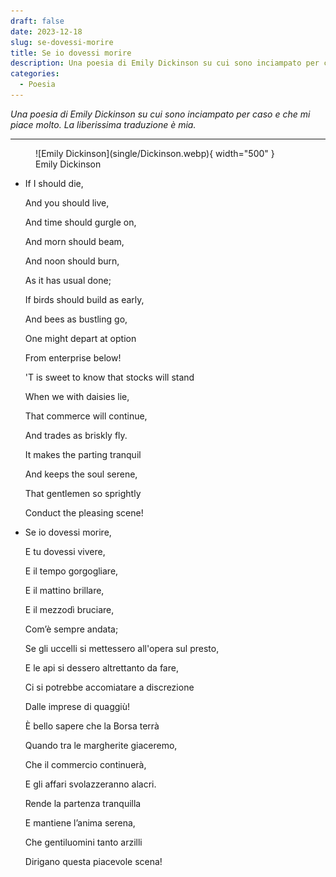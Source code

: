 ```yaml
---
draft: false
date: 2023-12-18 
slug: se-dovessi-morire
title: Se io dovessi morire
description: Una poesia di Emily Dickinson su cui sono inciampato per caso.
categories:
  - Poesia
---
```


*Una poesia di Emily Dickinson su cui sono inciampato per caso e che mi piace molto. La liberissima traduzione è mia.*

<!-- more -->

---

<figure markdown>
  ![Emily Dickinson](single/Dickinson.webp){ width="500" }
  <figcaption>Emily Dickinson</figcaption>
</figure>

<div class="grid cards" markdown>

-   If I should die,

    And you should live,

    And time should gurgle on,

    And morn should beam,

    And noon should burn,

    As it has usual done;

    If birds should build as early,

    And bees as bustling go,

    One might depart at option

    From enterprise below!

    'T is sweet to know that stocks will stand

    When we with daisies lie,

    That commerce will continue,

    And trades as briskly fly.

    It makes the parting tranquil

    And keeps the soul serene,

    That gentlemen so sprightly

    Conduct the pleasing scene!

-   Se io dovessi morire,

    E tu dovessi vivere,

    E il tempo gorgogliare,

    E il mattino brillare,

    E il mezzodì bruciare,

    Com’è sempre andata;

    Se gli uccelli si mettessero all'opera sul presto,

    E le api si dessero altrettanto da fare,

    Ci si potrebbe accomiatare a discrezione

    Dalle imprese di quaggiù!

    È bello sapere che la Borsa terrà

    Quando tra le margherite giaceremo,

    Che il commercio continuerà,

    E gli affari svolazzeranno alacri.

    Rende la partenza tranquilla

    E mantiene l’anima serena,

    Che gentiluomini tanto arzilli

    Dirigano questa piacevole scena!

</div>
